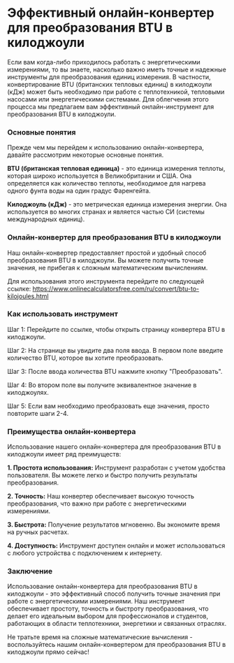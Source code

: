 Эффективный онлайн-конвертер для преобразования BTU в килоджоули
================================================================

Если вам когда-либо приходилось работать с энергетическими измерениями, то вы знаете, насколько важно иметь точные и надежные инструменты для преобразования единиц измерения. В частности, конвертирование BTU (британских тепловых единиц) в килоджоули (кДж) может быть необходимо при работе с теплотехникой, тепловыми насосами или энергетическими системами. Для облегчения этого процесса мы предлагаем вам эффективный онлайн-инструмент для преобразования BTU в килоджоули.

### Основные понятия

Прежде чем мы перейдем к использованию онлайн-конвертера, давайте рассмотрим некоторые основные понятия.

**BTU (британская тепловая единица)** - это единица измерения теплоты, которая широко используется в Великобритании и США. Она определяется как количество теплоты, необходимое для нагрева одного фунта воды на один градус Фаренгейта.

**Килоджоуль (кДж)** - это метрическая единица измерения энергии. Она используется во многих странах и является частью СИ (системы международных единиц).

### Онлайн-конвертер для преобразования BTU в килоджоули

Наш онлайн-конвертер предоставляет простой и удобный способ преобразования BTU в килоджоули. Вы можете получить точные значения, не прибегая к сложным математическим вычислениям.

Для использования этого инструмента перейдите по следующей ссылке: <https://www.onlinecalculatorsfree.com/ru/convert/btu-to-kilojoules.html>

### Как использовать инструмент

Шаг 1: Перейдите по ссылке, чтобы открыть страницу конвертера BTU в килоджоули.

Шаг 2: На странице вы увидите два поля ввода. В первом поле введите количество BTU, которое вы хотите преобразовать.

Шаг 3: После ввода количества BTU нажмите кнопку "Преобразовать".

Шаг 4: Во втором поле вы получите эквивалентное значение в килоджоулях.

Шаг 5: Если вам необходимо преобразовать еще значения, просто повторите шаги 2-4.

### Преимущества онлайн-конвертера

Использование нашего онлайн-конвертера для преобразования BTU в килоджоули имеет ряд преимуществ:

**1. Простота использования:** Инструмент разработан с учетом удобства пользователя. Вы можете легко и быстро получить результаты преобразования.

**2. Точность:** Наш конвертер обеспечивает высокую точность преобразования, что важно при работе с энергетическими измерениями.

**3. Быстрота:** Получение результатов мгновенно. Вы экономите время на ручных расчетах.

**4. Доступность:** Инструмент доступен онлайн и может использоваться с любого устройства с подключением к интернету.

### Заключение

Использование онлайн-конвертера для преобразования BTU в килоджоули - это эффективный способ получить точные значения при работе с энергетическими измерениями. Наш инструмент обеспечивает простоту, точность и быстроту преобразования, что делает его идеальным выбором для профессионалов и студентов, работающих в области теплотехники, энергетики и связанных отраслях.

Не тратьте время на сложные математические вычисления - воспользуйтесь нашим онлайн-конвертером для преобразования BTU в килоджоули прямо сейчас!